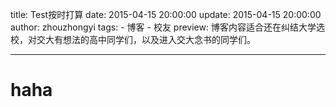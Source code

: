 title: Test按时打算
date: 2015-04-15 20:00:00
update: 2015-04-15 20:00:00
author: zhouzhongyi
tags:
    - 博客
    - 校友
preview: 博客内容适合还在纠结大学选校，对交大有想法的高中同学们，以及进入交大念书的同学们。

---

# haha